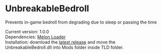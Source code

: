 # UnbreakableBedroll
Prevents in-game bedroll from degrading due to sleep or passing the time

Current version: 1.0.0\
Dependencies: [Melon Loader](https://github.com/LavaGang/MelonLoader/releases)\
Installation: download the [latest release](https://github.com/filadog/TheLongDarkMods/releases/tag/UnbreakableBedroll1.0.0) and move the UnbreakableBedroll.dll into Mods folder inside TLD folder.
